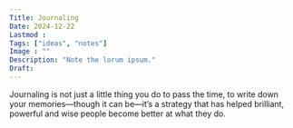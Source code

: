 ```yaml
---
Title: Journaling
Date: 2024-12-22
Lastmod : 
Tags: ["ideas", "notes"]
Image : ""
Description: "Note the lorum ipsum."
Draft: 
---
```

Journaling is not just a little thing you do to pass the time, to write down your memories—though it can be—it’s a strategy that has helped brilliant, powerful and wise people become better at what they do. 
 